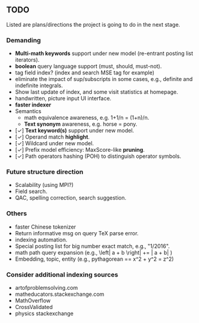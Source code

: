 ## TODO
Listed are plans/directions the project is going to do
in the next stage.

### Demanding
* **Multi-math keywords** support under new model (re-entrant posting list iterators).
* **boolean** query language support (must, should, must-not).
* tag field index? (index and search MSE tag for example)
* eliminate the impact of sup/subscripts in some cases, e.g., definite and indefinite integrals.
* Show last update of index, and some visit statistics at homepage.
* handwritten, picture input UI interface.
* **faster indexer**
* Semantics
  * math equivalence awareness, e.g. 1+1/n = (1+n)/n.
  * **Text synonym** awareness, e.g. horse = pony.
* [✓] **Text keyword(s)** support under new model.
* [✓] Operand match **highlight**.
* [✓] Wildcard under new model.
* [✓] Prefix model efficiency: MaxScore-like **pruning**.
* [✓] Path operators hashing (POH) to distinguish operator symbols.

### Future structure direction
* Scalability (using MPI?)
* Field search.
* QAC, spelling correction, search suggestion.

### Others
* faster Chinese tokenizer
* Return informative msg on query TeX parse error.
* indexing automation.
* Special posting list for big number exact match, e.g., "1/2016".
* math path query expansion (e.g., \left| a + b \right| += | a + b| )
* Embedding, topic, entity (e.g., pythagorean == x^2 + y^2 = z^2)

### Consider additional indexing sources
* artofproblemsolving.com
* matheducators.stackexchange.com
* MathOverflow
* CrossValidated
* physics stackexchange

